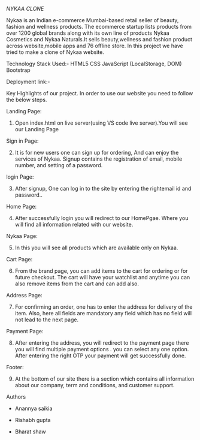*NYKAA CLONE*

Nykaa is an Indian e-commerce Mumbai-based retail seller of beauty, fashion and wellness products. The ecommerce startup lists products from over 1200 global brands along with its own line of products Nykaa Cosmetics and Nykaa Naturals.It sells beauty,wellness and fashion product across website,mobile apps and 76 offline store.
In this project we have tried to make a clone of Nykaa website. 

Technology Stack Used:-
HTML5
CSS
JavaScript (LocalStorage, DOM)
Bootstrap

Deployment link:- 

Key Highlights of our project.
In order to use our website you need to follow the below steps.

Landing Page:

1. Open index.html on live server(using VS code live server).You will see our Landing Page

Sign in Page:

2. It is for new users one can sign up for ordering, And can enjoy the services of Nykaa. Signup contains the registration of email, mobile number, and setting of a password.

login Page:

3. After signup, One can log in to the site by entering the rightemail id and password..

Home Page:

4. After successfully login you will redirect to our HomePgae. Where you will find all information related with our website.

Nykaa Page:

5. In this you will see all products which are available only on Nykaa.

Cart Page:

6. From the brand page, you can add items to the cart for ordering or for future checkout. The cart will have your watchlist and anytime you can also remove items from the cart and can add also.

Address Page:

7. For confirming an order, one has to enter the address for delivery of the item. Also, here all fields are mandatory any field which has no field will not lead to the next page.

Payment Page:

8. After entering the address, you will redirect to the payment page there you will find multiple payment options . you can select any one option. After entering the right OTP your payment will get successfully done.

Footer: 

9. At the bottom of our site there is a section which contains all information about our company, term and conditions, and customer support.

Authors

* Anannya saikia

* Rishabh gupta

* Bharat shaw
